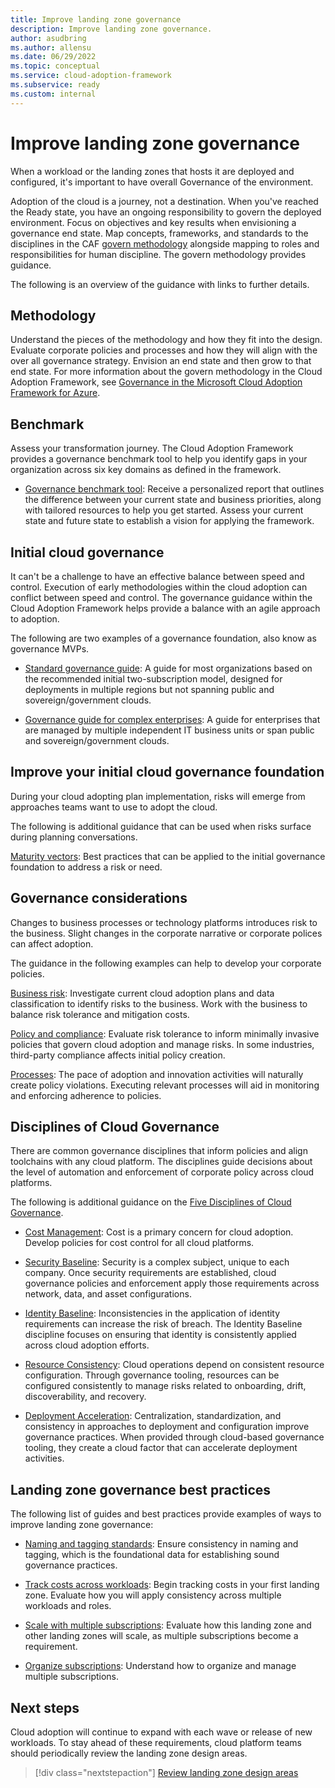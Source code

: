 ```yaml
---
title: Improve landing zone governance
description: Improve landing zone governance.
author: asudbring
ms.author: allensu
ms.date: 06/29/2022
ms.topic: conceptual
ms.service: cloud-adoption-framework
ms.subservice: ready
ms.custom: internal
---
```


# Improve landing zone governance

When a workload or the landing zones that hosts it are deployed and configured, it's important to have overall Governance of the environment.

Adoption of the cloud is a journey, not a destination. When you've reached the Ready state, you have an ongoing responsibility to govern the deployed environment. Focus on objectives and key results when envisioning a governance end state. Map concepts, frameworks, and standards to the disciplines in the CAF [govern methodology](/azure/cloud-adoption-framework/govern/) alongside mapping to roles and responsibilities for human discipline. The govern methodology provides guidance.

The following is an overview of the guidance with links to further details.

## Methodology

Understand the pieces of the methodology and how they fit into the design. Evaluate corporate policies and processes and how they will align with the over all governance strategy. Envision an end state and then grow to that end state. For more information about the govern methodology in the Cloud Adoption Framework, see [Governance in the Microsoft Cloud Adoption Framework for Azure](/azure/cloud-adoption-framework/govern/).

## Benchmark

Assess your transformation journey. The Cloud Adoption Framework provides a governance benchmark tool to help you identify gaps in your organization across six key domains as defined in the framework.

- [Governance benchmark tool](https://cafbaseline.com/): Receive a personalized report that outlines the difference between your current state and business priorities, along with tailored resources to help you get started. Assess your current state and future state to establish a vision for applying the framework.

## Initial cloud governance

It can't be a challenge to have an effective balance between speed and control. Execution of early methodologies within the cloud adoption can conflict between speed and control. The governance guidance within the Cloud Adoption Framework helps provide a balance with an agile approach to adoption.

The following are two examples of a governance foundation, also know as governance MVPs.

- [Standard governance guide](/azure/cloud-adoption-framework/govern/guides/standard/): A guide for most organizations based on the recommended initial two-subscription model, designed for deployments in multiple regions but not spanning public and sovereign/government clouds.

- [Governance guide for complex enterprises](/azure/cloud-adoption-framework/govern/guides/complex/): A guide for enterprises that are managed by multiple independent IT business units or span public and sovereign/government clouds.

## Improve your initial cloud governance foundation

During your cloud adopting plan implementation, risks will emerge from approaches teams want to use to adopt the cloud.

The following is additional guidance that can be used when risks surface during planning conversations.

[Maturity vectors](/azure/cloud-adoption-framework/govern/foundation-improvements#maturity-vectors): Best practices that can be applied to the initial governance foundation to address a risk or need.

## Governance considerations

Changes to business processes or technology platforms introduces risk to the business. Slight changes in the corporate narrative or corporate polices can affect adoption.

The guidance in the following examples can help to develop your corporate policies.

[Business risk](/azure/cloud-adoption-framework/govern/policy-compliance/business-risk): Investigate current cloud adoption plans and data classification to identify risks to the business. Work with the business to balance risk tolerance and mitigation costs.

[Policy and compliance](/azure/cloud-adoption-framework/govern/policy-compliance/policy-definition): Evaluate risk tolerance to inform minimally invasive policies that govern cloud adoption and manage risks. In some industries, third-party compliance affects initial policy creation.

[Processes](/azure/cloud-adoption-framework/govern/policy-compliance/processes): The pace of adoption and innovation activities will naturally create policy violations. Executing relevant processes will aid in monitoring and enforcing adherence to policies.

## Disciplines of Cloud Governance

There are common governance disciplines that inform policies and align toolchains with any cloud platform. The disciplines guide decisions about the level of automation and enforcement of corporate policy across cloud platforms.

The following is additional guidance on the [Five Disciplines of Cloud Governance](/azure/cloud-adoption-framework/govern/governance-disciplines#disciplines-of-cloud-governance).

- [Cost Management](/azure/cloud-adoption-framework/govern/cost-management/): Cost is a primary concern for cloud adoption. Develop policies for cost control for all cloud platforms.

- [Security Baseline](/azure/cloud-adoption-framework/govern/security-baseline/): Security is a complex subject, unique to each company. Once security requirements are established, cloud governance policies and enforcement apply those requirements across network, data, and asset configurations.

- [Identity Baseline](/azure/cloud-adoption-framework/govern/identity-baseline/): Inconsistencies in the application of identity requirements can increase the risk of breach. The Identity Baseline discipline focuses on ensuring that identity is consistently applied across cloud adoption efforts.

- [Resource Consistency](/azure/cloud-adoption-framework/govern/resource-consistency/): Cloud operations depend on consistent resource configuration. Through governance tooling, resources can be configured consistently to manage risks related to onboarding, drift, discoverability, and recovery.

- [Deployment Acceleration](/azure/cloud-adoption-framework/govern/deployment-acceleration/): Centralization, standardization, and consistency in approaches to deployment and configuration improve governance practices. When provided through cloud-based governance tooling, they create a cloud factor that can accelerate deployment activities.

## Landing zone governance best practices

The following list of guides and best practices provide examples of ways to improve landing zone governance:

- [Naming and tagging standards](../azure-best-practices/naming-and-tagging.md): Ensure consistency in naming and tagging, which is the foundational data for establishing sound governance practices.

- [Track costs across workloads](../azure-best-practices/track-costs.md): Begin tracking costs in your first landing zone. Evaluate how you will apply consistency across multiple workloads and roles.

- [Scale with multiple subscriptions](../azure-best-practices/scale-subscriptions.md): Evaluate how this landing zone and other landing zones will scale, as multiple subscriptions become a requirement.

- [Organize subscriptions](../landing-zone/design-area/resource-org.md): Understand how to organize and manage multiple subscriptions.

## Next steps

Cloud adoption will continue to expand with each wave or release of new workloads. To stay ahead of these requirements, cloud platform teams should periodically review the landing zone design areas.

> [!div class="nextstepaction"]
> [Review landing zone design areas](../landing-zone/design-areas.md)
